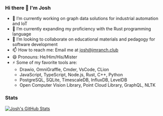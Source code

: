 ### Hi there 👋 I'm Josh

- 🔭 I’m currently working on graph data solutions for industrial automation and IoT
- 🌱 I’m currently expanding my proficiency with the Rust programming language
- 👯 I’m looking to collaborate on educational materials and pedagogy for software development
- 📫 How to reach me: Email me at josh@jmranch.club
- 😄 Pronouns: He/Him/His/Mister
- ⚡ Some of my favorite tools are:
    - Drawio, OmniGraffle, Cmder, VsCode, CLion
    - JavaScript, TypeScript, Node.js, Rust, C++, Python
    - PostgreSQL, SQLite, TimescaleDB, InfluxDB, LevelDB
    - Open Computer Vision Library, Point Cloud Library, GraphQL, NLTK
    
### Stats

[![Josh's GitHub Stats](https://github-readme-stats-iota-lake.vercel.app/api?username=jwbuck&count_private=true&show_icons=true&include_all_commits=true&custom_title=Josh's%20GitHub%20stats)](https://github.com/jwbuck/github-readme-stats/tree/jwbuck-deployment)


<!--
[![Josh's GitHub stats](https://github-readme-stats.vercel.app/api?username=jwbuck&count_private=true&show_icons=true&include_all_commits=true&custom_title=Josh's%20GitHub%20stats)](https://github.com/anuraghazra/github-readme-stats)
-->


<!--
[![Top Langs](https://github-readme-stats.vercel.app/api/top-langs/?username=anuraghazra&langs_count=8)](https://github.com/anuraghazra/github-readme-stats)
-->


<!--
[![Josh's wakatime stats](https://github-readme-stats.vercel.app/api/wakatime?username=jwbuck)](https://github.com/anuraghazra/github-readme-stats)
-->
